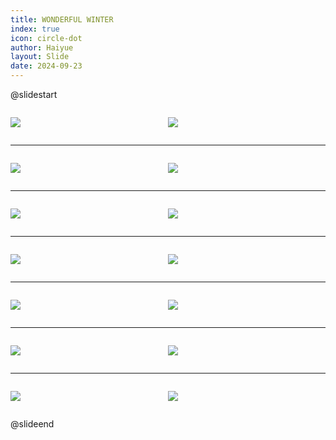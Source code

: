 ```yaml
---
title: WONDERFUL WINTER
index: true
icon: circle-dot
author: Haiyue
layout: Slide
date: 2024-09-23
---
```

 
@slidestart

<div style="display:flex">
<div style="flex:1">

![](/reading/english/Level-L/WONDERFUL%20WINTER/001.webp)
</div>
<div style="flex:1">

![](/reading/english/Level-L/WONDERFUL%20WINTER/002.webp)
</div>
</div>

---

<div style="display:flex">
<div style="flex:1">

![](/reading/english/Level-L/WONDERFUL%20WINTER/003.webp)
</div>
<div style="flex:1">

![](/reading/english/Level-L/WONDERFUL%20WINTER/004.webp)
</div>
</div>

---

<div style="display:flex">
<div style="flex:1">

![](/reading/english/Level-L/WONDERFUL%20WINTER/005.webp)
</div>
<div style="flex:1">

![](/reading/english/Level-L/WONDERFUL%20WINTER/006.webp)
</div>
</div>

---

<div style="display:flex">
<div style="flex:1">

![](/reading/english/Level-L/WONDERFUL%20WINTER/007.webp)
</div>
<div style="flex:1">

![](/reading/english/Level-L/WONDERFUL%20WINTER/008.webp)
</div>
</div>

---

<div style="display:flex">
<div style="flex:1">

![](/reading/english/Level-L/WONDERFUL%20WINTER/009.webp)
</div>
<div style="flex:1">

![](/reading/english/Level-L/WONDERFUL%20WINTER/010.webp)
</div>
</div>

---

<div style="display:flex">
<div style="flex:1">

![](/reading/english/Level-L/WONDERFUL%20WINTER/011.webp)
</div>
<div style="flex:1">

![](/reading/english/Level-L/WONDERFUL%20WINTER/012.webp)
</div>
</div>

---

<div style="display:flex">
<div style="flex:1">

![](/reading/english/Level-L/WONDERFUL%20WINTER/013.webp)
</div>
<div style="flex:1">

![](/reading/english/Level-L/WONDERFUL%20WINTER/014.webp)
</div>
</div>

@slideend